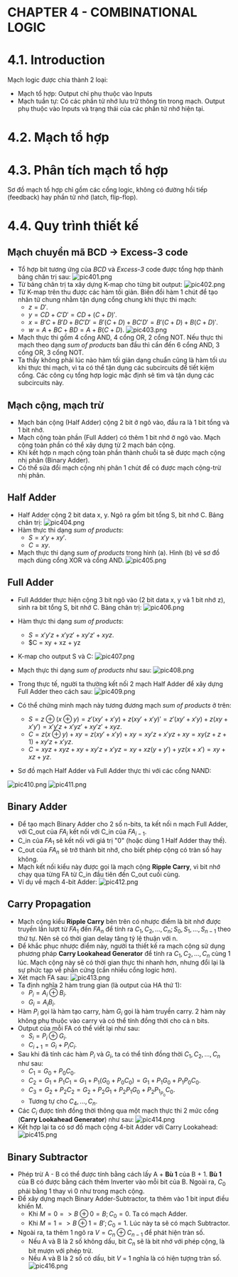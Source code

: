 # CHAPTER 4 - COMBINATIONAL LOGIC

# 4.1. Introduction
Mạch logic được chia thành 2 loại:
* Mạch tổ hợp: Output chỉ phụ thuộc vào Inputs
* Mạch tuần tự: Có các phần tử nhớ lưu trữ thông tin trong mạch. Output phụ thuộc vào Inputs và trạng thái của các phần tử nhớ hiện tại.

# 4.2. Mạch tổ hợp

# 4.3. Phân tích mạch tổ hợp
Sơ đồ mạch tổ hợp chỉ gồm các cổng logic, không có đường hồi tiếp (feedback) hay phần tử nhớ (latch, flip-flop).

# 4.4. Quy trình thiết kế
## Mạch chuyển mã BCD -> Excess-3 code
* Tổ hợp bit tương ứng của *BCD* và *Excess-3* code được tổng hợp thành bảng chân trị sau:
![pic401.png](pic401.png)
* Từ bảng chân trị ta xây dựng K-map cho từng bit output:
![pic402.png](pic402.png)
* Từ K-map trên thu được các hàm tối giản. Biến đổi hàm 1 chút để tạo nhân tử chung nhằm tận dụng cổng chung khi thực thi mạch:
  * $z = D'$.
  * $y = CD + C'D' = CD + (C + D)'$.
  * $x = B'C + B'D + BC'D' = B'(C + D) + BC'D' = B'(C + D) + B(C + D)'$.
  * $w = A + BC + BD = A + B(C + D)$.
![pic403.png](pic403.png)
* Mạch thực thi gồm 4 cổng AND, 4 cổng OR, 2 cổng NOT. Nếu thực thi mạch theo dạng *sum of products* ban đầu thì cần đến 6 cổng AND, 3 cổng OR, 3 cổng NOT.
* Ta thấy không phải lúc nào hàm tối giản dạng chuẩn cũng là hàm tối ưu khi thực thi mạch, vì ta có thể tận dụng các subcircuits để tiết kiệm cổng. Các công cụ tổng hợp logic mặc định sẽ tìm và tận dụng các subcircuits này.

## Mạch cộng, mạch trừ
* Mạch bán cộng (Half Adder) cộng 2 bit ở ngõ vào, đầu ra là 1 bit tổng và 1 bit nhớ.
* Mạch cộng toàn phần (Full Adder) có thêm 1 bit nhớ ở ngõ vào. Mạch cộng toàn phần có thể xây dựng từ 2 mạch bán cộng.
* Khi kết hợp n mạch cộng toàn phần thành chuỗi ta sẽ được mạch cộng nhị phân (Binary Adder).
* Có thể sửa đổi mạch cộng nhị phân 1 chút để có được mạch cộng-trừ nhị phân.

## Half Adder
* Half Adder cộng 2 bit data x, y. Ngõ ra gồm bit tổng S, bit nhớ C. Bảng chân trị:
![pic404.png](pic404.png)
* Hàm thực thi dạng *sum of products*:
  * $S = x'y + xy'$.
  * $C = xy$.
* Mạch thực thi dạng *sum of products* trong hình (a). Hình (b) vẽ sơ đồ mạch dùng cổng XOR và cổng AND.
![pic405.png](pic405.png)

## Full Adder
* Full Addder thực hiện cộng 3 bit ngõ vào (2 bit data x, y và 1 bit nhớ z), sinh ra bit tổng S, bit nhớ C. Bảng chân trị:
![pic406.png](pic406.png)
* Hàm thực thi dạng *sum of products*:
  * $S = x'y'z + x'yz' + xy'z' + xyz$.
  * $C = xy + xz + yz
* K-map cho output S và C:
![pic407.png](pic407.png)
* Mạch thực thi dạng *sum of products* như sau:
![pic408.png](pic408.png)
* Trong thực tế, người ta thường kết nối 2 mạch Half Adder để xây dựng Full Adder theo cách sau:
![pic409.png](pic409.png)
* Có thể chứng minh mạch này tương đương mạch *sum of products* ở trên:
  * $S = z \oplus (x \oplus y) = z'(xy' + x'y) + z(xy' + x'y)' = z'(xy' + x'y) + z(xy + x'y') = x'y'z + x'yz' + xy'z' + xyz$.
  * $C = z(x \oplus y) + xy = z(xy' + x'y) + xy = xy'z + x'yz + xy = xy(z + z + 1) + xy'z + x'yz$.
  * $C = xyz + xyz + xy + xy'z + x'yz = xy + xz(y + y') + yz(x + x') = xy + xz + yz$.

* Sơ đồ mạch Half Adder và Full Adder thực thi với các cổng NAND:

![pic410.png](pic410.png)
![pic411.png](pic411.png)

## Binary Adder
* Để tạo mạch Binary Adder cho 2 số n-bits, ta kết nối n mạch Full Adder, với C_out của $FA_i$ kết nối với C_in của $FA_{i-1}$.
* C_in của $FA_1$ sẽ kết nối với giá trị "0" (hoặc dùng 1 Half Adder thay thế).
* C_out của $FA_n$ sẽ trở thành bit nhớ, cho biết phép cộng có tràn số hay không.
* Mạch kết nối kiểu này được gọi là mạch cộng **Ripple Carry**, vì bit nhớ chạy qua từng FA từ C_in đầu tiên đến C_out cuối cùng.
* Ví dụ về mạch 4-bit Adder:
![pic412.png](pic412.png)

## Carry Propagation
* Mạch cộng kiểu **Ripple Carry** bên trên có nhược điểm là bit nhớ được truyền lần lượt từ $FA_1$ đến $FA_n$ để tính ra $C_1, C_2, ..., C_n; S_0, S_1, ..., S_{n-1}$ theo thứ tự. Nên sẽ có thời gian delay tăng tỷ lệ thuận với n.
* Để khắc phục nhược điểm này, người ta thiết kế ra mạch cộng sử dụng phương pháp **Carry Lookahead Generator** để tính ra $C_1, C_2, ..., C_n$ cùng 1 lúc. Mạch cộng này sẽ có thời gian thực thi nhanh hơn, nhưng đổi lại là sự phức tạp về phần cứng (cần nhiều cổng logic hơn).
* Xét mạch FA sau:
![pic413.png](pic413.png)
* Ta định nghĩa 2 hàm trung gian (là output của HA thứ 1):
  * $P_i = A_i \oplus B_i$.
  * $G_i = A_iB_i$.
* Hàm $P_i$ gọi là hàm tạo carry, hàm $G_i$ gọi là hàm truyền carry. 2 hàm này không phụ thuộc vào carry và có thể tính đồng thời cho cả n bits.
* Output của mỗi FA có thể viết lại như sau:
  * $S_i = P_i \oplus G_i$.
  * $C_{i+1} = G_i + P_iC_i$.
* Sau khi đã tính các hàm $P_i$ và $G_i$, ta có thể tính đồng thời $C_1, C_2, ..., C_n$ như sau:
  * $C_1 = G_0 + P_0C_0$.
  * $C_2 = G_1 + P_1C_1 = G_1 + P_1(G_0 + P_0C_0) = G_1 + P_1G_0 + P_1P_0C_0$.
  * $C_3 = G_2 + P_2C_2 = G_2 + P_2G_1 + P_2P_1G_0 + P_2P_1_P_0C_0$.
  * Tương tự cho $C_4, ... ,C_n$.
* Các $C_i$ được tính đồng thời thông qua một mạch thực thi 2 mức cổng (**Carry Lookahead Generator**) như sau:
![pic414.png](pic414.png)
* Kết hợp lại ta có sơ đồ mạch cộng 4-bit Adder với Carry Lookahead:
![pic415.png](pic415.png) 

## Binary Subtractor
* Phép trừ A - B có thể được tính bằng cách lấy A + **Bù 1** của B + 1. **Bù 1** của B có được bằng cách thêm Inverter vào mỗi bit của B. Ngoài ra, $C_0$ phải bằng 1 thay vì 0 như trong mạch cộng.
* Để xây dựng mạch Binary Adder-Subtractor, ta thêm vào 1 bit input điều khiển M.
  * Khi $M = 0 => B \oplus 0 = B; C_0 = 0$. Ta có mạch Adder.
  * Khi $M = 1 => B \oplus 1 = B'; C_0 = 1$. Lúc này ta sẽ có mạch Subtractor.
* Ngoài ra, ta thêm 1 ngõ ra $V = C_n \oplus C_{n-1}$ để phát hiện tràn số.
  * Nếu A và B là 2 số không dấu, bit $C_n$ sẽ là bit nhớ với phép cộng, là bit mượn với phép trừ.
  * Nếu A và B là 2 số có dấu, bit $V$ = 1 nghĩa là có hiện tượng tràn số.
![pic416.png](pic416.png)
